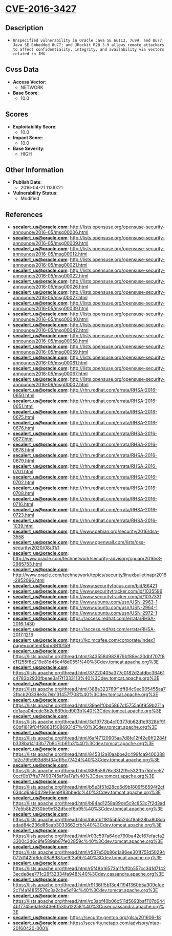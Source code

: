 
# [CVE-2016-3427](http://lists.opensuse.org/opensuse-security-announce/2016-05/msg00006.html)

## Description

- `Unspecified vulnerability in Oracle Java SE 6u113, 7u99, and 8u77; Java SE Embedded 8u77; and JRockit R28.3.9 allows remote attackers to affect confidentiality, integrity, and availability via vectors related to JMX.`

## Cvss Data

- **Access Vector**:
  - NETWORK
- **Base Score**:
  - 10.0

## Scores

- **Exploitability Score**:
  - 10.0
- **Impact Score**:
  - 10.0
- **Base Severity**:
  - HIGH

## Other Information

- **Publish Date**:
  - 2016-04-21 11:00:21
- **Vulnerability Status**:
  - Modified

## References

- **secalert_us@oracle.com**: http://lists.opensuse.org/opensuse-security-announce/2016-05/msg00006.html
- **secalert_us@oracle.com**: http://lists.opensuse.org/opensuse-security-announce/2016-05/msg00009.html
- **secalert_us@oracle.com**: http://lists.opensuse.org/opensuse-security-announce/2016-05/msg00012.html
- **secalert_us@oracle.com**: http://lists.opensuse.org/opensuse-security-announce/2016-05/msg00021.html
- **secalert_us@oracle.com**: http://lists.opensuse.org/opensuse-security-announce/2016-05/msg00022.html
- **secalert_us@oracle.com**: http://lists.opensuse.org/opensuse-security-announce/2016-05/msg00026.html
- **secalert_us@oracle.com**: http://lists.opensuse.org/opensuse-security-announce/2016-05/msg00027.html
- **secalert_us@oracle.com**: http://lists.opensuse.org/opensuse-security-announce/2016-05/msg00039.html
- **secalert_us@oracle.com**: http://lists.opensuse.org/opensuse-security-announce/2016-05/msg00040.html
- **secalert_us@oracle.com**: http://lists.opensuse.org/opensuse-security-announce/2016-05/msg00042.html
- **secalert_us@oracle.com**: http://lists.opensuse.org/opensuse-security-announce/2016-05/msg00058.html
- **secalert_us@oracle.com**: http://lists.opensuse.org/opensuse-security-announce/2016-05/msg00059.html
- **secalert_us@oracle.com**: http://lists.opensuse.org/opensuse-security-announce/2016-05/msg00061.html
- **secalert_us@oracle.com**: http://lists.opensuse.org/opensuse-security-announce/2016-05/msg00067.html
- **secalert_us@oracle.com**: http://lists.opensuse.org/opensuse-security-announce/2016-06/msg00002.html
- **secalert_us@oracle.com**: http://rhn.redhat.com/errata/RHSA-2016-0650.html
- **secalert_us@oracle.com**: http://rhn.redhat.com/errata/RHSA-2016-0651.html
- **secalert_us@oracle.com**: http://rhn.redhat.com/errata/RHSA-2016-0675.html
- **secalert_us@oracle.com**: http://rhn.redhat.com/errata/RHSA-2016-0676.html
- **secalert_us@oracle.com**: http://rhn.redhat.com/errata/RHSA-2016-0677.html
- **secalert_us@oracle.com**: http://rhn.redhat.com/errata/RHSA-2016-0678.html
- **secalert_us@oracle.com**: http://rhn.redhat.com/errata/RHSA-2016-0679.html
- **secalert_us@oracle.com**: http://rhn.redhat.com/errata/RHSA-2016-0701.html
- **secalert_us@oracle.com**: http://rhn.redhat.com/errata/RHSA-2016-0702.html
- **secalert_us@oracle.com**: http://rhn.redhat.com/errata/RHSA-2016-0708.html
- **secalert_us@oracle.com**: http://rhn.redhat.com/errata/RHSA-2016-0716.html
- **secalert_us@oracle.com**: http://rhn.redhat.com/errata/RHSA-2016-0723.html
- **secalert_us@oracle.com**: http://rhn.redhat.com/errata/RHSA-2016-1039.html
- **secalert_us@oracle.com**: http://www.debian.org/security/2016/dsa-3558
- **secalert_us@oracle.com**: http://www.openwall.com/lists/oss-security/2020/08/31/1
- **secalert_us@oracle.com**: http://www.oracle.com/technetwork/security-advisory/cpuapr2016v3-2985753.html
- **secalert_us@oracle.com**: http://www.oracle.com/technetwork/topics/security/linuxbulletinapr2016-2952096.html
- **secalert_us@oracle.com**: http://www.securityfocus.com/bid/86421
- **secalert_us@oracle.com**: http://www.securitytracker.com/id/1035596
- **secalert_us@oracle.com**: http://www.securitytracker.com/id/1037331
- **secalert_us@oracle.com**: http://www.ubuntu.com/usn/USN-2963-1
- **secalert_us@oracle.com**: http://www.ubuntu.com/usn/USN-2964-1
- **secalert_us@oracle.com**: http://www.ubuntu.com/usn/USN-2972-1
- **secalert_us@oracle.com**: https://access.redhat.com/errata/RHSA-2016:1430
- **secalert_us@oracle.com**: https://access.redhat.com/errata/RHSA-2017:1216
- **secalert_us@oracle.com**: https://kc.mcafee.com/corporate/index?page=content&id=SB10159
- **secalert_us@oracle.com**: https://lists.apache.org/thread.html/343558d982879bf88ec20dbf707f8c11255f8e219e81d45c4f8d0551%40%3Cdev.tomcat.apache.org%3E
- **secalert_us@oracle.com**: https://lists.apache.org/thread.html/37220405a377c0182d2afdbc36461c4783b2930fbeae3a17f1333113%40%3Cdev.tomcat.apache.org%3E
- **secalert_us@oracle.com**: https://lists.apache.org/thread.html/388a323769f1dff84c9ec905455aa73fbcb20338e3c7eb131457f708%40%3Cdev.tomcat.apache.org%3E
- **secalert_us@oracle.com**: https://lists.apache.org/thread.html/39ae1f0bd5867c15755a6f959b271ade1aea04ccdc3b2e639dcd903b%40%3Cdev.tomcat.apache.org%3E
- **secalert_us@oracle.com**: https://lists.apache.org/thread.html/3d19773b4cf0377db62d1e9328bf9160bf1819f04f988315086931d7%40%3Cdev.tomcat.apache.org%3E
- **secalert_us@oracle.com**: https://lists.apache.org/thread.html/6af47120905aa7d8fe12f42e8ff2284fb338ba141d3b77b8c7cb61b3%40%3Cdev.tomcat.apache.org%3E
- **secalert_us@oracle.com**: https://lists.apache.org/thread.html/845312a10aabbe2c499fca94003881d2c79fc993d85f34c1f5c77424%40%3Cdev.tomcat.apache.org%3E
- **secalert_us@oracle.com**: https://lists.apache.org/thread.html/88855876c33f2f9c532ffb75bfee570ccf0b17ffa77493745af9a17a%40%3Cdev.tomcat.apache.org%3E
- **secalert_us@oracle.com**: https://lists.apache.org/thread.html/b5e3f51d28cd5d9b1809f56594f2cf63dcd6a90429e16ea9f83bbedc%40%3Cdev.tomcat.apache.org%3E
- **secalert_us@oracle.com**: https://lists.apache.org/thread.html/b84ad1258a89de5c9c853c7f2d3ad77e5b8b2930be9e132d5cef6b95%40%3Cdev.tomcat.apache.org%3E
- **secalert_us@oracle.com**: https://lists.apache.org/thread.html/b8a1bf18155b552dcf9a928ba808cbadad84c236d85eab3033662cfb%40%3Cdev.tomcat.apache.org%3E
- **secalert_us@oracle.com**: https://lists.apache.org/thread.html/r03c597a64de790ba42c167efacfa23300c3d6c9fe589ab87fe02859c%40%3Cdev.tomcat.apache.org%3E
- **secalert_us@oracle.com**: https://lists.apache.org/thread.html/r587e50b86c1a96ee301f751d50294072d142fd6dc08a8987ae9f3a9b%40%3Cdev.tomcat.apache.org%3E
- **secalert_us@oracle.com**: https://lists.apache.org/thread.html/r5f48b16573a11fdf0b557cc3d1d71423ecde8ee771c29f32334fa948%40%3Cdev.cassandra.apache.org%3E
- **secalert_us@oracle.com**: https://lists.apache.org/thread.html/r9136ff5b13e4f1941360b5a309efee2c114a14855578c3a2cbe5d19c%40%3Cdev.tomcat.apache.org%3E
- **secalert_us@oracle.com**: https://lists.apache.org/thread.html/rc3abf40b06c511d5693baf707d6444bf7745e6a1e343e6f530a12258%40%3Cuser.cassandra.apache.org%3E
- **secalert_us@oracle.com**: https://security.gentoo.org/glsa/201606-18
- **secalert_us@oracle.com**: https://security.netapp.com/advisory/ntap-20160420-0001/
